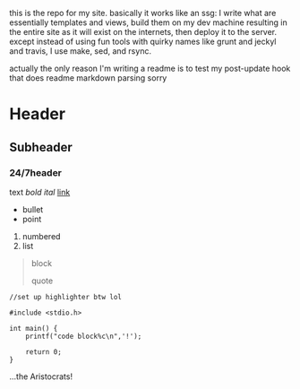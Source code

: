 this is the repo for my site. basically it works like an ssg: I write what are essentially templates and views, build them on my dev machine resulting in the entire site as it will exist on the internets, then deploy it to the server. except instead of using fun tools with quirky names like grunt and jeckyl and travis, I use make, sed, and rsync.

actually the only reason I'm writing a readme is to test my post-update hook that does readme markdown parsing sorry

# Header
## Subheader
### 24/7header

text *bold* _ital_ [link](https://www.alicemaz.com)

* bullet
* point

1. numbered
2. list

>block
>
>quote

	//set up highlighter btw lol

	#include <stdio.h>

	int main() {
		printf("code block%c\n",'!');

		return 0;
	}

...the Aristocrats!
